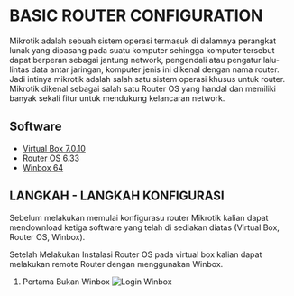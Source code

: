 
# BASIC ROUTER CONFIGURATION


Mikrotik adalah sebuah sistem operasi termasuk di dalamnya perangkat lunak yang dipasang pada suatu komputer sehingga komputer tersebut dapat berperan sebagai jantung network, pengendali atau pengatur lalu-lintas data antar jaringan, komputer jenis ini dikenal dengan nama router. Jadi intinya mikrotik adalah salah satu sistem operasi khusus untuk router. Mikrotik dikenal sebagai salah satu Router OS yang handal dan memiliki banyak sekali fitur untuk mendukung kelancaran network.






## Software 

 - [Virtual Box 7.0.10 ](https://drive.google.com/file/d/1tUM65F3eVZDvQFF8j2zFMpDDXRcDbDlG/view?usp=drive_link)
 - [Router OS 6.33](https://drive.google.com/file/d/1pnn7ak2dfoBv7sDwkeAE6XC3ZcRFSqHj/view?usp=drive_link)
 - [Winbox 64](https://drive.google.com/file/d/1syrTJgRsDEmig14TyYbozzMQ85U1smVY/view?usp=drive_link)


## LANGKAH - LANGKAH KONFIGURASI

Sebelum melakukan memulai konfigurasu router Mikrotik kalian dapat mendownload ketiga software yang telah di sediakan diatas (Virtual Box, Router OS, Winbox).

Setelah Melakukan Instalasi Router OS pada virtual box kalian dapat melakukan remote Router dengan menggunakan Winbox.

1. Pertama Bukan Winbox
![Login Winbox](https://github.com/dhimasdityaa/Networking/assets/51267241/c069306c-2200-45a6-ba5b-0d274911b703)

